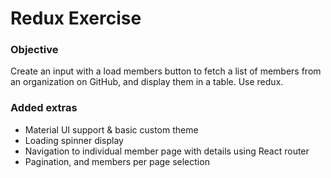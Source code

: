 # Redux Exercise

### Objective

Create an input with a load members button to fetch a list of members from an organization on GitHub, and display them in a table. Use redux.

### Added extras

- Material UI support & basic custom theme
- Loading spinner display
- Navigation to individual member page with details using React router
- Pagination, and members per page selection
